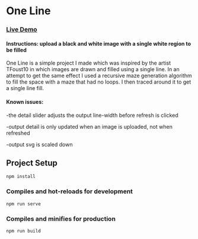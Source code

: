 # One Line
### [Live Demo](https://adamnizol.github.io/oneline/)
#### Instructions: upload a black and white image with a single white region to be filled

One Line is a simple project I made which was inspired by the artist TFoust10 in which images are drawn and filled using a single line. In an attempt to get the same effect I used a recursive maze generation algorithm to fill the space with a maze that had no loops. I then traced around it to get a single line fill.


#### Known issues: 
-the detail slider adjusts the output line-width before refresh is clicked

-output detail is only updated when an image is uploaded, not when refreshed

-output svg is scaled down

## Project Setup
```
npm install
```

### Compiles and hot-reloads for development
```
npm run serve
```

### Compiles and minifies for production
```
npm run build
``` 
